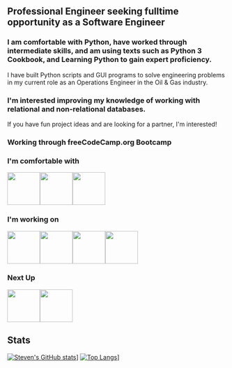 ## Professional Engineer seeking fulltime opportunity as a Software Engineer

### I am comfortable with Python, have worked through intermediate skills, and am using texts such as Python 3 Cookbook, and Learning Python to gain expert proficiency.
I have built Python scripts and GUI programs to solve engineering problems in my current role as an Operations Engineer in the Oil & Gas industry.

### I'm interested improving my knowledge of working with relational and non-relational databases.
 If you have fun project ideas and are looking for a partner, I'm interested!
 
### Working through freeCodeCamp.org Bootcamp
 
### I'm comfortable with




<img src="https://cdn.jsdelivr.net/gh/devicons/devicon/icons/html5/html5-original.svg" width="75" /><img src="https://cdn.jsdelivr.net/gh/devicons/devicon/icons/css3/css3-original.svg" width="75" /><img src="https://cdn.jsdelivr.net/gh/devicons/devicon/icons/python/python-original.svg" width="75" />


### I'm working on
<img src="https://cdn.jsdelivr.net/gh/devicons/devicon/icons/javascript/javascript-original.svg" width="75" /><img src="https://cdn.jsdelivr.net/gh/devicons/devicon/icons/postgresql/postgresql-original.svg" width="75" /><img src="https://cdn.jsdelivr.net/gh/devicons/devicon/icons/mysql/mysql-original.svg" width="75" /><img src="https://cdn.jsdelivr.net/gh/devicons/devicon/icons/mongodb/mongodb-original.svg" width="75" />



### Next Up
<img src="https://cdn.jsdelivr.net/gh/devicons/devicon/icons/react/react-original.svg" width="75" /><img src="https://cdn.jsdelivr.net/gh/devicons/devicon/icons/django/django-original.svg" width="75" />


## Stats
[![Steven's GitHub stats](https://github-readme-stats.vercel.app/api?username=sstonaker&show_icons=true&theme=dark)](https://github.com/sstonaker)]
[![Top Langs](https://github-readme-stats.vercel.app/api/top-langs/?username=sstonaker&theme=dark&layout=compact)](https://github.com/sstonaker)]
